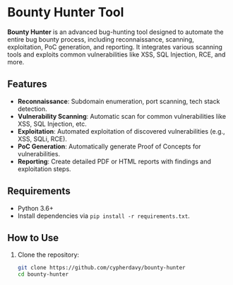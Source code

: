 # Bounty Hunter Tool

**Bounty Hunter** is an advanced bug-hunting tool designed to automate the entire bug bounty process, including reconnaissance, scanning, exploitation, PoC generation, and reporting. It integrates various scanning tools and exploits common vulnerabilities like XSS, SQL Injection, RCE, and more.

## Features
- **Reconnaissance**: Subdomain enumeration, port scanning, tech stack detection.
- **Vulnerability Scanning**: Automatic scan for common vulnerabilities like XSS, SQL Injection, etc.
- **Exploitation**: Automated exploitation of discovered vulnerabilities (e.g., XSS, SQLi, RCE).
- **PoC Generation**: Automatically generate Proof of Concepts for vulnerabilities.
- **Reporting**: Create detailed PDF or HTML reports with findings and exploitation steps.

## Requirements
- Python 3.6+
- Install dependencies via `pip install -r requirements.txt`.

## How to Use
1. Clone the repository:
   ```bash
   git clone https://github.com/cypherdavy/bounty-hunter
   cd bounty-hunter
